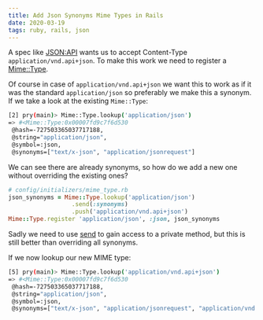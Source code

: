 ```yaml
---
title: Add Json Synonyms Mime Types in Rails
date: 2020-03-19
tags: ruby, rails, json
---
```

A spec like [JSON:API](https://jsonapi.org/format/#content-negotiation-servers) wants us to accept
Content-Type `application/vnd.api+json`. To make this work we need to register a [Mime::Type](https://api.rubyonrails.org/).

Of course in case of `application/vnd.api+json` we want this to work as if it was the standard `application/json` so preferably we make
this a synonym. If we take a look at the existing `Mime::Type`:
```bash
[2] pry(main)> Mime::Type.lookup('application/json')
=> #<Mime::Type:0x00007fd9c7f6d530
 @hash=-727503365037717188,
 @string="application/json",
 @symbol=:json,
 @synonyms=["text/x-json", "application/jsonrequest"]
```

We can see there are already synonyms, so how do we add a new one without overriding
the existing ones?

```ruby
# config/initializers/mime_type.rb
json_synonyms = Mime::Type.lookup('application/json')
                  .send(:synonyms)
                  .push('application/vnd.api+json')
Mime::Type.register 'application/json', :json, json_synonyms
```

Sadly we need to use [send](https://ruby-doc.org/core-2.7.0/Object.html#method-i-send) to gain access to a private method, but this is still
better than overriding all synonyms.

If we now lookup our new MIME type:
```bash
[5] pry(main)> Mime::Type.lookup('application/vnd.api+json')
=> #<Mime::Type:0x00007fd9c7f6d530
 @hash=-727503365037717188,
 @string="application/json",
 @symbol=:json,
 @synonyms=["text/x-json", "application/jsonrequest", "application/vnd.api+json"]>
 ```
